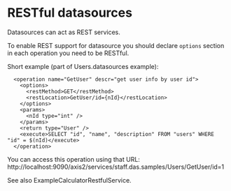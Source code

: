 # RESTful datasources #

Datasources can act as REST services.

To enable REST support for datasource you should declare `options` section in each operation you need to be RESTful.

Short example (part of Users.datasources example):

```
  <operation name="GetUser" descr="get user info by user id">
    <options>
      <restMethod>GET</restMethod>
      <restLocation>GetUser/id={nId}</restLocation>
    </options>
    <params>
      <nId type="int" />
    </params>
    <return type="User" />
    <execute>SELECT "id", "name", "description" FROM "users" WHERE "id" = $(nId)</execute>
  </operation>
```


You can access this operation using that URL: http://localhost:9090/axis2/services/staff.das.samples/Users/GetUser/id=1

See also ExampleCalculatorRestfulService.